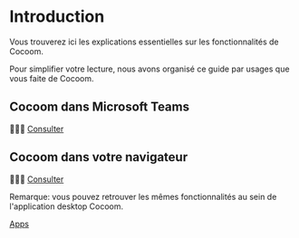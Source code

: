 # Introduction

Vous trouverez ici les explications essentielles sur les fonctionnalités de Cocoom.

Pour simplifier votre lecture, nous avons organisé ce guide par usages que vous faite de Cocoom.


## Cocoom dans Microsoft Teams

👩🏾‍💻 [Consulter](./msteams-app/introduction.md)

## Cocoom dans votre navigateur

👨🏻‍✈️ [Consulter](./web-app/introduction.md)

Remarque: vous pouvez retrouver les mêmes fonctionnalités au sein de l'application desktop Cocoom.

[Apps](https://cocoom.com/app-integrations)
